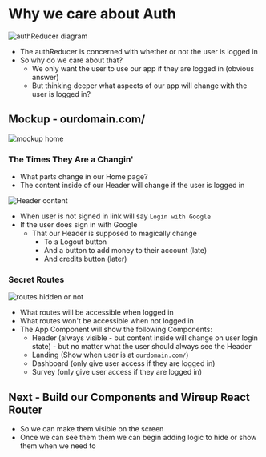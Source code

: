 # Why we care about Auth
![authReducer diagram](https://i.imgur.com/YwsbmQT.png)

* The authReducer is concerned with whether or not the user is logged in
* So why do we care about that?
    - We only want the user to use our app if they are logged in (obvious answer)
    - But thinking deeper what aspects of our app will change with the user is logged in?

## Mockup - ourdomain.com/
![mockup home](https://i.imgur.com/8GIa5QU.png)

### The Times They Are a Changin'
* What parts change in our Home page?
* The content inside of our Header will change if the user is logged in

![Header content](https://i.imgur.com/oDSzqBi.png)

* When user is not signed in link will say `Login with Google`
* If the user does sign in with Google
    - That our Header is supposed to magically change
        + To a Logout button
        + And a button to add money to their account (late)
        + And credits button (later)

### Secret Routes
![routes hidden or not](https://i.imgur.com/2opveTS.png)
* What routes will be accessible when logged in
* What routes won't be accessible when not logged in
* The App Component will show the following Components:
    - Header (always visible - but content inside will change on user login state) - but no matter what the user should always see the Header
    - Landing (Show when user is at `ourdomain.com/`)
    - Dashboard (only give user access if they are logged in)
    - Survey (only give user access if they are logged in)

## Next - Build our Components and Wireup React Router
* So we can make them visible on the screen
* Once we can see them them we can begin adding logic to hide or show them when we need to
